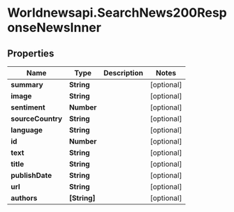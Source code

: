 # Worldnewsapi.SearchNews200ResponseNewsInner

## Properties

Name | Type | Description | Notes
------------ | ------------- | ------------- | -------------
**summary** | **String** |  | [optional] 
**image** | **String** |  | [optional] 
**sentiment** | **Number** |  | [optional] 
**sourceCountry** | **String** |  | [optional] 
**language** | **String** |  | [optional] 
**id** | **Number** |  | [optional] 
**text** | **String** |  | [optional] 
**title** | **String** |  | [optional] 
**publishDate** | **String** |  | [optional] 
**url** | **String** |  | [optional] 
**authors** | **[String]** |  | [optional] 


